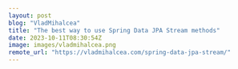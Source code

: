 ```yaml
---
layout: post
blog: "VladMihalcea"
title: "The best way to use Spring Data JPA Stream methods"
date: 2023-10-11T08:30:54Z
image: images/vladmihalcea.png
remote_url: "https://vladmihalcea.com/spring-data-jpa-stream/"
---
```

